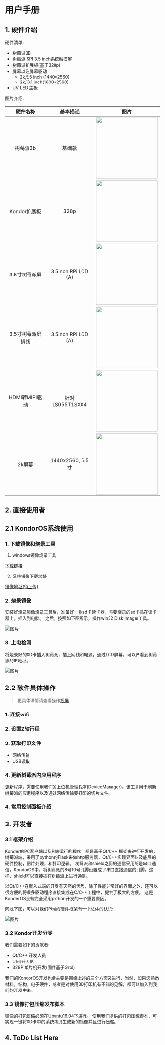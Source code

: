 # 用户手册


## 1. 硬件介绍

硬件清单:

- 树莓派3B
- 树莓派 SPI 3.5 inch系统触摸屏
- 树莓派扩展板(基于328p)
- 屏幕以及屏幕驱动
    - 2k,5.5 inch (1440*2560)
    - 2k,10.1 inch(1600*2560)
- UV LED 主板

图片介绍:

|硬件名称|基本描述|图片|
|:--:|:--:|:--:|
|树莓派3b|基础款|<img style="width:200px;" src="./user-doc-img/2019-11-9/rspi-1.jpg" />|
|Kondor扩展板|328p|<img style="width:200px;" src="./user-doc-img/2019-11-23/1.png" />|
|3.5寸树莓派屏|3.5inch RPi LCD (A)|<img style="width:200px;" src="./user-doc-img/2019-11-9/spi-lcd.jpg" />|
|3.5寸树莓派屏排线|3.5inch RPi LCD (A)|<img style="width:200px;" src="./user-doc-img/2019-11-23/2.png" />|
|HDMI转MIPI驱动|针对LS055T1SX04|<img style="width:200px;" src="./user-doc-img/2019-11-9/2k-lcd-driver.jpg"/>|
|2k屏幕|1440x2560, 5.5寸|<img style="width:200px;" src="./user-doc-img/2019-11-9/2k-lcd.jpg"/>|




## 2. 直接使用者

## 2.1 KondorOS系统使用

### 1. 下载镜像和烧录工具

1. windows镜像烧录工具

[下载链接](http://nchc.dl.sourceforge.net/project/win32diskimager/Archive/Win32DiskImager-0.9.5-install.exe)

2. 系统镜像下载地址

[镜像地址(待上传)]()


### 2. 烧录镜像

安装好烧录镜像烧录工具后，准备好一张sd卡读卡器，将要烧录的sd卡插在读卡器上，插入到电脑。
之后，按照如下图所示，操作win32 Disk Imager工具。

![图片](./user-doc-img/2019-11-9/write-image.jpg)

### 3. 上电检测

将烧录好的SD卡插入树莓派，插上网线和电源，通过LCD屏幕，可以产看到树莓派的IP地址。

![图片](./user-doc-img/2019-11-9/WiFi-ip.jpg)

## 2.2 软件具体操作

> 更具体详情请查看操作[视屏]()

### 1. 连接wifi

### 2. 设置Z轴行程

### 3. 获取打印文件

- 网络传输
- USB读取

### 4. 更新树莓派内应用程序
更新程序，需要使用我们的上位机管理程序(DeviceManager)。该工具用于刷新树莓派的应用程序以及通过网络传输要打印的切片文件。


### 4. 常用控制面板介绍

## 3. 开发者

### 3.1 框架介绍

Konder的PC客户端以及Pi端运行的程序，都是基于Qt/C++ 框架来进行开发的，树莓派端，采用了python的Flask来做http服务器，Qt/C++实现界面以及底层的硬件控制，图片处理，和打印逻辑。 树莓派和shield之间的通信采用的是串口通信，KondorOS中，将树莓派的8号10号引脚设置成了串口直接通信的引脚，这样，shield可以直接插在树莓派上进行通信。 

以Qt/C++在嵌入式端的开发有天然的优势，除了性能非常好的界面之外，还可以很方便的将很多驱动程序直接集成在C/C++工程中，提供了极大的方便。 这是KonderOS没有完全采用python开发的一个重要原因。

同过下图，可以对我们Pi端的硬件框架有一个总体的认识:

![图片](./user-doc-img/2019-11-9/frame-work.jpg)


### 3.2 Kondor开发分类

我们需要如下的贡献者:

- Qt/C++ 开发人员
- UI设计人员
- 328P 单片机开发(固件基于Grbl)

我们的KondorOS开发也会主要是围绕上述的三个方面来进行，当然，如果您熟悉材料，结构，电子硬件，或者是对使用3D打印机有不错的见解，都可以加入到我们的开发中来。

### 3.3 镜像打包压缩发布脚本

镜像的打包压缩必须在Ubuntu16.04下进行。 使用我们提供的打包压缩脚本，可实现一键将SD卡中的系统拷贝生成新的镜像并且进行压缩。


## 4. ToDo List Here
